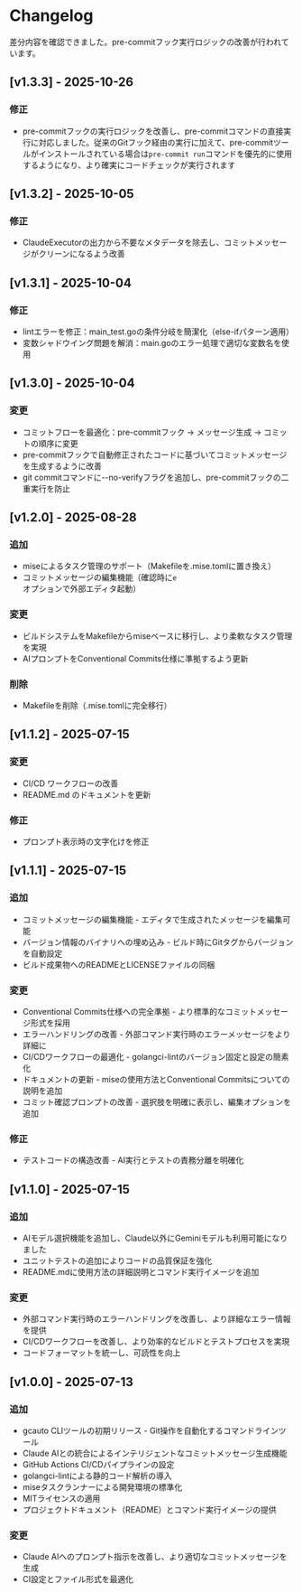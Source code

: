 # Changelog

差分内容を確認できました。pre-commitフック実行ロジックの改善が行われています。

## [v1.3.3] - 2025-10-26

### 修正

- pre-commitフックの実行ロジックを改善し、pre-commitコマンドの直接実行に対応しました。従来のGitフック経由の実行に加えて、pre-commitツールがインストールされている場合は`pre-commit run`コマンドを優先的に使用するようになり、より確実にコードチェックが実行されます

## [v1.3.2] - 2025-10-05

### 修正

- ClaudeExecutorの出力から不要なメタデータを除去し、コミットメッセージがクリーンになるよう改善

## [v1.3.1] - 2025-10-04

### 修正

- lintエラーを修正：main_test.goの条件分岐を簡潔化（else-ifパターン適用）
- 変数シャドウイング問題を解消：main.goのエラー処理で適切な変数名を使用

## [v1.3.0] - 2025-10-04

### 変更

- コミットフローを最適化：pre-commitフック → メッセージ生成 → コミットの順序に変更
- pre-commitフックで自動修正されたコードに基づいてコミットメッセージを生成するように改善
- git commitコマンドに--no-verifyフラグを追加し、pre-commitフックの二重実行を防止

## [v1.2.0] - 2025-08-28

### 追加

- miseによるタスク管理のサポート（Makefileを.mise.tomlに置き換え）
- コミットメッセージの編集機能（確認時に`e`オプションで外部エディタ起動）

### 変更

- ビルドシステムをMakefileからmiseベースに移行し、より柔軟なタスク管理を実現
- AIプロンプトをConventional Commits仕様に準拠するよう更新

### 削除

- Makefileを削除（.mise.tomlに完全移行）

## [v1.1.2] - 2025-07-15

### 変更

- CI/CD ワークフローの改善
- README.md のドキュメントを更新

### 修正

- プロンプト表示時の文字化けを修正

## [v1.1.1] - 2025-07-15

### 追加

- コミットメッセージの編集機能 - エディタで生成されたメッセージを編集可能
- バージョン情報のバイナリへの埋め込み - ビルド時にGitタグからバージョンを自動設定
- ビルド成果物へのREADMEとLICENSEファイルの同梱

### 変更

- Conventional Commits仕様への完全準拠 - より標準的なコミットメッセージ形式を採用
- エラーハンドリングの改善 - 外部コマンド実行時のエラーメッセージをより詳細に
- CI/CDワークフローの最適化 - golangci-lintのバージョン固定と設定の簡素化
- ドキュメントの更新 - miseの使用方法とConventional Commitsについての説明を追加
- コミット確認プロンプトの改善 - 選択肢を明確に表示し、編集オプションを追加

### 修正

- テストコードの構造改善 - AI実行とテストの責務分離を明確化

## [v1.1.0] - 2025-07-15

### 追加

- AIモデル選択機能を追加し、Claude以外にGeminiモデルも利用可能になりました
- ユニットテストの追加によりコードの品質保証を強化
- README.mdに使用方法の詳細説明とコマンド実行イメージを追加

### 変更

- 外部コマンド実行時のエラーハンドリングを改善し、より詳細なエラー情報を提供
- CI/CDワークフローを改善し、より効率的なビルドとテストプロセスを実現
- コードフォーマットを統一し、可読性を向上

## [v1.0.0] - 2025-07-13

### 追加

- gcauto CLIツールの初期リリース - Git操作を自動化するコマンドラインツール
- Claude AIとの統合によるインテリジェントなコミットメッセージ生成機能
- GitHub Actions CI/CDパイプラインの設定
- golangci-lintによる静的コード解析の導入
- miseタスクランナーによる開発環境の標準化
- MITライセンスの適用
- プロジェクトドキュメント（README）とコマンド実行イメージの提供

### 変更

- Claude AIへのプロンプト指示を改善し、より適切なコミットメッセージを生成
- CI設定とファイル形式を最適化
